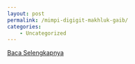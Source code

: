 ```yaml
---
layout: post
permalink: /mimpi-digigit-makhluk-gaib/
categories:
    - Uncategorized
---
```


[Baca Selengkapnya](/03)